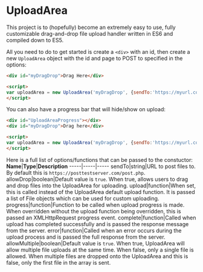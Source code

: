 # UploadArea

This project is to (hopefully) become an extremely easy to use, fully customizable drag-and-drop file upload handler written in ES6 and compiled down to ES5.

All you need to do to get started is create a ```<div>``` with an id, then create a new ```UploadArea``` object with the id and page to POST to specified in the options:

```html
<div id="myDragDrop">Drag Here</div>

<script>
var uploadArea = new UploadArea('myDragDrop', {sendTo:'https://myurl.com'});
</script>
```
You can also have a progress bar that will hide/show on upload:
```html
<div id="UploadAreaProgress"></div>
<div id="myDragDrop">Drag here</div>

<script>
var uploadArea = new UploadArea('myDragDrop', {sendTo:'https://myurl.com'});
</script>
```

Here is a full list of options/functions that can be passed to the constuctor:
**Name**|**Type**|**Description**
-----|-----|-----
sendTo|string|URL to post files to. By default this is ```https://posttestserver.com/post.php```.
allowDrop|boolean|Default value is ```true```. When true, allows users to drag and drop files into the UploadArea for uploading.
upload|function|When set, this is called instead of the UploadArea default upload function. It is passed a list of File objects which can be used for custom uploading.
progress|function|Function to be called when upload progress is made. When overridden without the upload function being overridden, this is passed an XMLHttpRequest progress event.
complete|function|Called when upload has completed successfully and is passed the response message from the server.
error|function|Called when an error occurs during the upload process and is passed the full response from the server.
allowMultiple|boolean|Default value is ```true```. When true, UploadArea will allow multiple file uploads at the same time. When false, only a single file is allowed. When multiple files are dropped onto the UploadArea and this is false, only the first file in the array is sent.